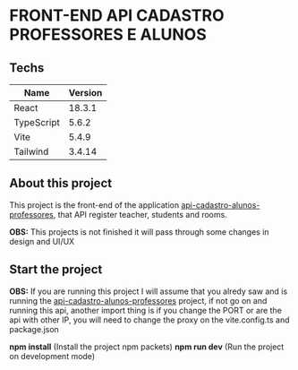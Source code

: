 # FRONT-END API CADASTRO PROFESSORES E ALUNOS

## Techs

| Name | Version | 
-------|----------
| React           | 18.3.1        |
| TypeScript      | 5.6.2         | 
| Vite            | 5.4.9         |
| Tailwind        | 3.4.14        |

## About this project

This  project is the front-end of the application [api-cadastro-alunos-professores](https://github.com/ygorgama/api-cadastro-alunos-professores), that API register teacher, students and rooms.

**OBS:** This projects is not finished it will pass through some changes in design and UI/UX

## Start the project

**OBS:** If you are running this project I will assume that you alredy saw and is running  the [api-cadastro-alunos-professores](https://github.com/ygorgama/api-cadastro-alunos-professores) project, if not go on and running this api, another import thing is if you change the PORT or are the api with other IP, you will  need to change the proxy on the vite.config.ts and package.json


**npm install** (Install the project npm packets)
**npm run dev** (Run the project on development mode)
